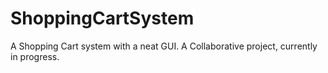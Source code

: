 # ShoppingCartSystem
A Shopping Cart system with a neat GUI.
A Collaborative project, currently in progress.
